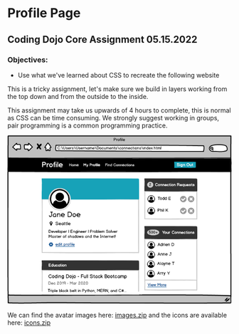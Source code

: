 # Profile Page

## Coding Dojo Core Assignment 05.15.2022

### Objectives:

* Use what we've learned about CSS to recreate the following website

This is a tricky assignment, let's make sure we build in layers working from the top down and from the outside to the inside.

This assignment may take us upwards of 4 hours to complete, this is normal as CSS can be time consuming. We strongly suggest working in groups, pair programming is a common programming practice.

![reference](./reference.png)

We can find the avatar images here: [images.zip](https://s3.us-east-1.amazonaws.com/General_V88/boomyeah2015/codingdojo/curriculum/content/chapter/1614265160__images.zip) and the icons are available here: [icons.zip](https://s3.us-east-1.amazonaws.com/General_V88/boomyeah2015/codingdojo/curriculum/content/chapter/1614282895__icons.zip)

